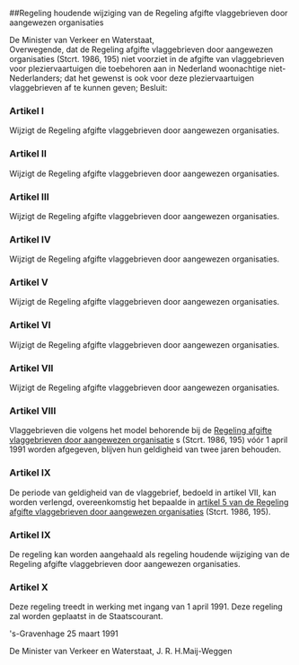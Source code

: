 <meta http-equiv='Content-Type' content='text/html; charset=utf-8' />

##Regeling houdende wijziging van de Regeling afgifte vlaggebrieven door aangewezen organisaties

De Minister van Verkeer en Waterstaat,  
Overwegende, dat de Regeling afgifte vlaggebrieven door aangewezen organisaties (Stcrt. 1986, 195) niet voorziet in de afgifte van vlaggebrieven voor pleziervaartuigen die toebehoren aan in Nederland woonachtige niet-Nederlanders; dat het gewenst is ook voor deze pleziervaartuigen vlaggebrieven af te kunnen geven;
Besluit:    

### Artikel  I  

Wijzigt de Regeling afgifte vlaggebrieven door aangewezen organisaties.   

### Artikel  II  

Wijzigt de Regeling afgifte vlaggebrieven door aangewezen organisaties.   

### Artikel  III  

Wijzigt de Regeling afgifte vlaggebrieven door aangewezen organisaties.   

### Artikel  IV  

Wijzigt de Regeling afgifte vlaggebrieven door aangewezen organisaties.   

### Artikel  V  

Wijzigt de Regeling afgifte vlaggebrieven door aangewezen organisaties.   

### Artikel  VI  

Wijzigt de Regeling afgifte vlaggebrieven door aangewezen organisaties.   

### Artikel  VII  

Wijzigt de Regeling afgifte vlaggebrieven door aangewezen organisaties.   

### Artikel  VIII  

Vlaggebrieven die volgens het model behorende bij de [Regeling afgifte vlaggebrieven door aangewezen organisatie](../../../../../../../../../../../../ministeriele-regeling/regeling/afgifte/vlaggebrieven/door/aangewezen/organisaties/BWBR0004006/README.md) s (Stcrt. 1986, 195) vóór 1 april 1991 worden afgegeven, blijven hun geldigheid van twee jaren behouden.  

### Artikel  IX  

De periode van geldigheid van de vlaggebrief, bedoeld in artikel VII, kan worden verlengd, overeenkomstig het bepaalde in [artikel 5 van de Regeling afgifte vlaggebrieven door aangewezen organisaties](../../../../../../../../../../../../ministeriele-regeling/regeling/afgifte/vlaggebrieven/door/aangewezen/organisaties/BWBR0004006/README.md) (Stcrt. 1986, 195).  

### Artikel  IX  

De regeling kan worden aangehaald als regeling houdende wijziging van de Regeling afgifte vlaggebrieven door aangewezen organisaties.  

### Artikel  X  

Deze regeling treedt in werking met ingang van 1 april 1991. Deze regeling zal worden geplaatst in de Staatscourant.  

's-Gravenhage 
25 maart 1991    

De 
Minister van Verkeer en Waterstaat, 
J. R. H.Maij-Weggen    
